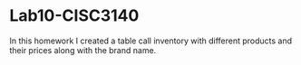 # Lab10-CISC3140
In this homework I created a table call inventory with different products and their prices along with the brand name.
